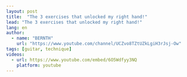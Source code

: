 ```yaml
---
layout: post
title:  "The 3 exercises that unlocked my right hand!"
lead: "The 3 exercises that unlocked my right hand!"
lang: en
author:
  - name: "BERNTH"
    url: "https://www.youtube.com/channel/UCZvo8TZtUZkLgiH3rJsj-Ow"
tags: [guitar, technique]
videos:
  - url: https://www.youtube.com/embed/6O5Wdfyy3NQ
    platform: youtube
---
```


